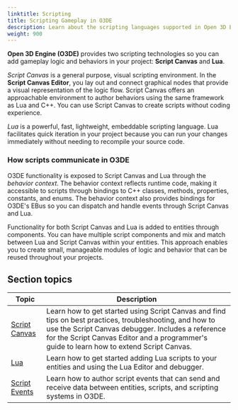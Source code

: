 ```yaml
---
linktitle: Scripting
title: Scripting Gameplay in O3DE
description: Learn about the scripting languages supported in Open 3D Engine (O3DE) to add gameplay logic and behaviors in your project.
weight: 900
---
```


**Open 3D Engine (O3DE)** provides two scripting technologies so you can add gameplay logic and behaviors in your project: **Script Canvas** and **Lua**.

*Script Canvas* is a general purpose, visual scripting environment. In the **Script Canvas Editor**, you lay out and connect graphical nodes that provide a visual representation of the logic flow. Script Canvas offers an approachable environment to author behaviors using the same framework as Lua and C++. You can use Script Canvas to create scripts without coding experience.

*Lua* is a powerful, fast, lightweight, embeddable scripting language. Lua facilitates quick iteration in your project because you can run your changes immediately without needing to recompile your source code.


### How scripts communicate in O3DE

O3DE functionality is exposed to Script Canvas and Lua through the _behavior context_. The behavior context reflects runtime code, making it accessible to scripts through bindings to C++ classes, methods, properties, constants, and enums. The behavior context also provides bindings for O3DE's EBus so you can dispatch and handle events through Script Canvas and Lua.

Functionality for both Script Canvas and Lua is added to entities through components. You can have multiple script components and mix and match between Lua and Script Canvas within your entities. This approach enables you to create small, manageable modules of logic and behavior that can be reused throughout your projects.


## Section topics

| Topic | Description |
| --- | --- |
| [Script Canvas](script-canvas/) | Learn how to get started using Script Canvas and find tips on best practices, troubleshooting, and how to use the Script Canvas debugger. Includes a reference for the Script Canvas Editor and a programmer's guide to learn how to extend Script Canvas. |
| [Lua](lua/) | Learn how to get started adding Lua scripts to your entities and using the Lua Editor and debugger. |
| [Script Events](script-events/) | Learn how to author script events that can send and receive data between entities, scripts, and scripting systems in O3DE. |
